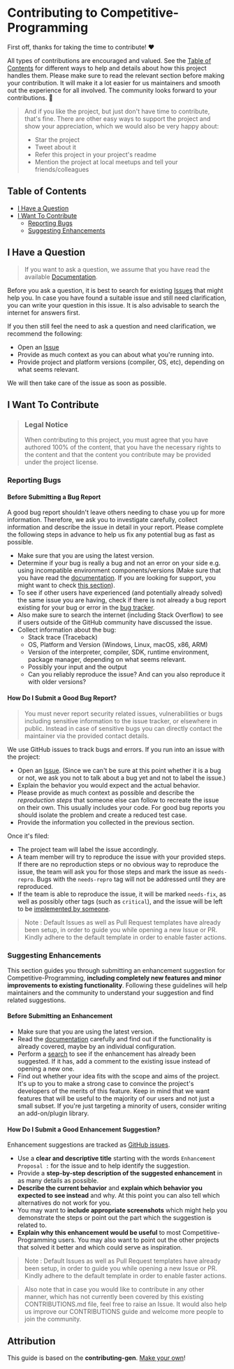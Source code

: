 # Contributing to Competitive-Programming

First off, thanks for taking the time to contribute! ❤️

All types of contributions are encouraged and valued. See the [Table of Contents](#table-of-contents) for different ways to help and details about how this project handles them. Please make sure to read the relevant section before making your contribution. It will make it a lot easier for us maintainers and smooth out the experience for all involved. The community looks forward to your contributions. 🎉

> And if you like the project, but just don't have time to contribute, that's fine. There are other easy ways to support the project and show your appreciation, which we would also be very happy about:
> - Star the project
> - Tweet about it
> - Refer this project in your project's readme
> - Mention the project at local meetups and tell your friends/colleagues

## Table of Contents

- [I Have a Question](#i-have-a-question)
- [I Want To Contribute](#i-want-to-contribute)
  - [Reporting Bugs](#reporting-bugs)
  - [Suggesting Enhancements](#suggesting-enhancements)

## I Have a Question

> If you want to ask a question, we assume that you have read the available [Documentation](https://github.com/OmarBazaraa/Competitive-Programming/blob/master/docs/README.md).

Before you ask a question, it is best to search for existing [Issues](https://github.com/OmarBazaraa/Competitive-Programming/issues) that might help you. In case you have found a suitable issue and still need clarification, you can write your question in this issue. It is also advisable to search the internet for answers first.

If you then still feel the need to ask a question and need clarification, we recommend the following:

- Open an [Issue](https://github.com/OmarBazaraa/Competitive-Programming/issues/new)
- Provide as much context as you can about what you're running into.
- Provide project and platform versions (compiler, OS, etc), depending on what seems relevant.

We will then take care of the issue as soon as possible.

## I Want To Contribute

> ### Legal Notice
> When contributing to this project, you must agree that you have authored 100% of the content, that you have the necessary rights to the content and that the content you contribute may be provided under the project license.

### Reporting Bugs

#### Before Submitting a Bug Report

A good bug report shouldn't leave others needing to chase you up for more information. Therefore, we ask you to investigate carefully, collect information and describe the issue in detail in your report. Please complete the following steps in advance to help us fix any potential bug as fast as possible.

- Make sure that you are using the latest version.
- Determine if your bug is really a bug and not an error on your side e.g. using incompatible environment components/versions (Make sure that you have read the [documentation](https://github.com/OmarBazaraa/Competitive-Programming/blob/master/docs/README.md). If you are looking for support, you might want to check [this section](#i-have-a-question)).
- To see if other users have experienced (and potentially already solved) the same issue you are having, check if there is not already a bug report existing for your bug or error in the [bug tracker](https://github.com/OmarBazaraa/Competitive-Programmingissues?q=label%3Abug).
- Also make sure to search the internet (including Stack Overflow) to see if users outside of the GitHub community have discussed the issue.
- Collect information about the bug:
  - Stack trace (Traceback)
  - OS, Platform and Version (Windows, Linux, macOS, x86, ARM)
  - Version of the interpreter, compiler, SDK, runtime environment, package manager, depending on what seems relevant.
  - Possibly your input and the output
  - Can you reliably reproduce the issue? And can you also reproduce it with older versions?

#### How Do I Submit a Good Bug Report?

> You must never report security related issues, vulnerabilities or bugs including sensitive information to the issue tracker, or elsewhere in public. Instead in case of sensitive bugs you can directly contact the maintainer via the provided contact details.

We use GitHub issues to track bugs and errors. If you run into an issue with the project:

- Open an [Issue](https://github.com/OmarBazaraa/Competitive-Programming/issues/new). (Since we can't be sure at this point whether it is a bug or not, we ask you not to talk about a bug yet and not to label the issue.)
- Explain the behavior you would expect and the actual behavior.
- Please provide as much context as possible and describe the *reproduction steps* that someone else can follow to recreate the issue on their own. This usually includes your code. For good bug reports you should isolate the problem and create a reduced test case.
- Provide the information you collected in the previous section.

Once it's filed:

- The project team will label the issue accordingly.
- A team member will try to reproduce the issue with your provided steps. If there are no reproduction steps or no obvious way to reproduce the issue, the team will ask you for those steps and mark the issue as `needs-repro`. Bugs with the `needs-repro` tag will not be addressed until they are reproduced.
- If the team is able to reproduce the issue, it will be marked `needs-fix`, as well as possibly other tags (such as `critical`), and the issue will be left to be [implemented by someone](#your-first-code-contribution).

> Note : Default Issues as well as Pull Request templates have already been setup, in order to guide you while opening a new Issue or PR. Kindly adhere to the default template in order to enable faster actions.

### Suggesting Enhancements

This section guides you through submitting an enhancement suggestion for Competitive-Programming, **including completely new features and minor improvements to existing functionality**. Following these guidelines will help maintainers and the community to understand your suggestion and find related suggestions.

#### Before Submitting an Enhancement

- Make sure that you are using the latest version.
- Read the [documentation](https://github.com/OmarBazaraa/Competitive-Programming/blob/master/docs/README.md) carefully and find out if the functionality is already covered, maybe by an individual configuration.
- Perform a [search](https://github.com/OmarBazaraa/Competitive-Programming/issues) to see if the enhancement has already been suggested. If it has, add a comment to the existing issue instead of opening a new one.
- Find out whether your idea fits with the scope and aims of the project. It's up to you to make a strong case to convince the project's developers of the merits of this feature. Keep in mind that we want features that will be useful to the majority of our users and not just a small subset. If you're just targeting a minority of users, consider writing an add-on/plugin library.

#### How Do I Submit a Good Enhancement Suggestion?

Enhancement suggestions are tracked as [GitHub issues](https://github.com/OmarBazaraa/Competitive-Programming/issues).

- Use a **clear and descriptive title** starting with the words ```Enhancement Proposal :``` for the issue and to help identify the suggestion.
- Provide a **step-by-step description of the suggested enhancement** in as many details as possible.
- **Describe the current behavior** and **explain which behavior you expected to see instead** and why. At this point you can also tell which alternatives do not work for you.
- You may want to **include appropriate screenshots** which might help you demonstrate the steps or point out the part which the suggestion is related to.
- **Explain why this enhancement would be useful** to most Competitive-Programming users. You may also want to point out the other projects that solved it better and which could serve as inspiration.

> Note : Default Issues as well as Pull Request templates have already been setup, in order to guide you while opening a new Issue or PR. Kindly adhere to the default template in order to enable faster actions.

> Also note that in case you would like to contribute in any other manner, which has not currently been covered by this existing CONTRIBUTIONS.md file, feel free to raise an Issue. It would also help us improve our CONTRIBUTIONS guide and welcome more people to join the community.

## Attribution
This guide is based on the **contributing-gen**. [Make your own](https://github.com/bttger/contributing-gen)!
